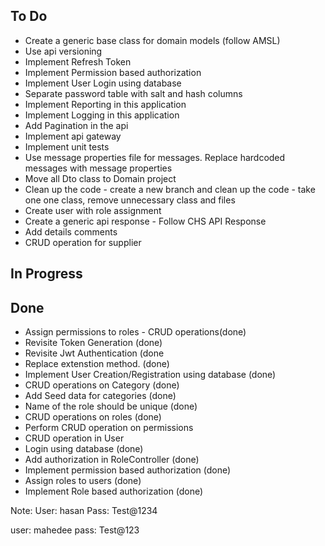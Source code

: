 ## To Do

- Create a generic base class for domain models (follow AMSL)
- Use api versioning
- Implement Refresh Token
- Implement Permission based authorization
- Implement User Login using database
- Separate password table with salt and hash columns
- Implement Reporting in this application
- Implement Logging in this application
- Add Pagination in the api 
- Implement api gateway
- Implement unit tests
- Use message properties file for messages. Replace hardcoded messages with message properties
- Move all Dto class to Domain project
- Clean up the code - create a new branch and clean up the code - take one one class, remove unnecessary class and files
- Create user with role assignment
- Create a generic api response - Follow CHS API Response
- Add details comments
- CRUD operation for supplier


## In Progress
	

## Done
- Assign permissions to roles - CRUD operations(done)
- Revisite Token Generation (done)
- Revisite Jwt Authentication (done
- Replace extenstion method. (done)
- Implement User Creation/Registration using database (done)
- CRUD operations on Category (done)
- Add Seed data for categories (done)
- Name of the role should be unique (done)
- CRUD operations on roles (done)
- Perform CRUD operation on permissions
- CRUD operation in User
- Login using database (done)
- Add authorization in RoleController (done)
- Implement permission based authorization (done)
- Assign roles to users (done)
- Implement Role based authorization (done)


Note:
User: hasan
Pass: Test@1234

user: mahedee
pass: Test@123
